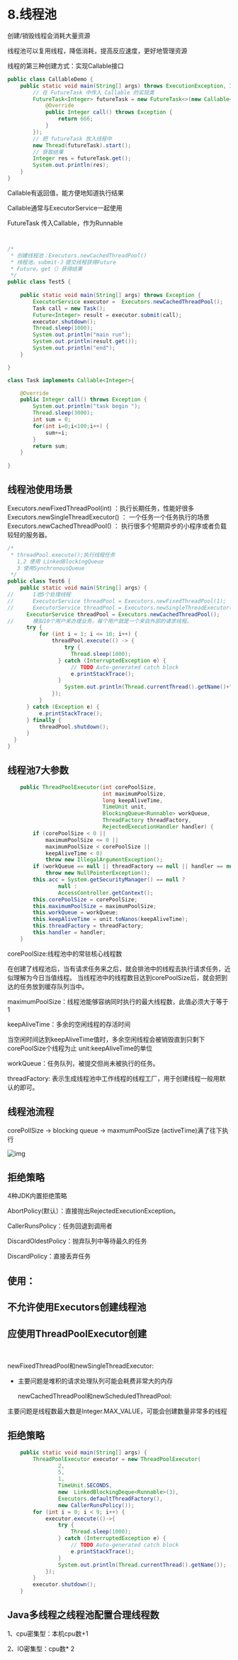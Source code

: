 # 8.线程池

创建/销毁线程会消耗大量资源

线程池可以复用线程，降低消耗，提高反应速度，更好地管理资源



线程的第三种创建方式：实现Callable接口

```java
public class CallableDemo {
    public static void main(String[] args) throws ExecutionException, InterruptedException {
        // 在 FutureTask 中传入 Callable 的实现类
        FutureTask<Integer> futureTask = new FutureTask<>(new Callable<Integer>() {
            @Override
            public Integer call() throws Exception {
                return 666;
            }
        });
        // 把 futureTask 放入线程中
        new Thread(futureTask).start();
        // 获取结果
        Integer res = futureTask.get();
        System.out.println(res);
    }
}
```

Callable有返回值，能方便地知道执行结果

Callable通常与ExecutorService一起使用

FutureTask 传入Callable，作为Runnable

```java


/*
 * 创建线程池：Executors.newCachedThreadPool()
 * 线程池。submit-》提交线程获得Future
 * Future。get（）获得结果
 */
public class Test5 {
	
	public static void main(String[] args) throws Exception {
		ExecutorService executor =  Executors.newCachedThreadPool();
		Task call = new Task();
		Future<Integer> result = executor.submit(call);
		executor.shutdown();
		Thread.sleep(1000);
		System.out.println("main run");
		System.out.println(result.get());
		System.out.println("end");
	}

}

class Task implements Callable<Integer>{

	@Override
	public Integer call() throws Exception {
		System.out.println("task begin ");
		Thread.sleep(3000);
		int sum = 0;
		for(int i=0;i<100;i++) {
			sum+=i;
		}
		return sum;
	}
	
}

```

## 线程池使用场景

Executors.newFixedThreadPool(int) ：执行长期任务，性能好很多
Executors.newSingleThreadExecutor() ： 一个任务一个任务执行的场景
Executors.newCachedThreadPooI() ： 执行很多个短期异步的小程序或者负载较轻的服务器。 

```java
/*
 * threadPool.execute();执行线程任务
   1,2 使用 LinkedBlockingQueue 
   3 使用SynchronousQueue 
 */
public class Test6 {
    public static void main(String[] args) {
//      1池5个处理线程
//      ExecutorService threadPool = Executors.newFixedThreadPool(1);
//      ExecutorService threadPool = Executors.newSingleThreadExecutor();
      ExecutorService threadPool = Executors.newCachedThreadPool();
//      模拟10个用户来办理业务，每个用户就是一个来自外部的请求线程。
      try {
          for (int i = 1; i <= 10; i++) {
              threadPool.execute(() -> {
            	  try {
					Thread.sleep(1000);
				} catch (InterruptedException e) {
					// TODO Auto-generated catch block
					e.printStackTrace();
				}
                  System.out.println(Thread.currentThread().getName()+"\t 办理业务");
              });
          }
      } catch (Exception e) {
          e.printStackTrace();
      } finally {
          threadPool.shutdown();
      }
  }
} 
```

## 线程池7大参数

```java
    public ThreadPoolExecutor(int corePoolSize,
                              int maximumPoolSize,
                              long keepAliveTime,
                              TimeUnit unit,
                              BlockingQueue<Runnable> workQueue,
                              ThreadFactory threadFactory,
                              RejectedExecutionHandler handler) {
        if (corePoolSize < 0 ||
            maximumPoolSize <= 0 ||
            maximumPoolSize < corePoolSize ||
            keepAliveTime < 0)
            throw new IllegalArgumentException();
        if (workQueue == null || threadFactory == null || handler == null)
            throw new NullPointerException();
        this.acc = System.getSecurityManager() == null ?
                null :
                AccessController.getContext();
        this.corePoolSize = corePoolSize;
        this.maximumPoolSize = maximumPoolSize;
        this.workQueue = workQueue;
        this.keepAliveTime = unit.toNanos(keepAliveTime);
        this.threadFactory = threadFactory;
        this.handler = handler;
    }
```

corePoolSize:线程池中的常驻核心线程数

在创建了线程池后，当有请求任务来之后，就会排池中的线程去执行请求任务，近似理解为今日当值线程。
当线程池中的线程数目达到corePoolSize后，就会把到达的任务放到缓存队列当中。

maximumPoolSize：线程池能够容纳同时执行的最大线程数，此值必须大于等于1

keepAliveTime：多余的空闲线程的存活时间

当空闲时间达到keepAIiveTime值时，多余空闲线程会被销毁直到只剩下corePoolSize个线程为止
unit:keepAIiveTime的单位

workQueue：任务队列，被提交但尚未被执行的任务。

threadFactory: 表示生成线程池中工作线程的线程工厂，用于创建线程一般用默认的即可。





## 线程池流程

corePollSize  ->  blocking queue -> maxmumPoolSize (activeTime)满了往下执行

![img](https://img-blog.csdn.net/20180811155829673?watermark/2/text/aHR0cHM6Ly9ibG9nLmNzZG4ubmV0L2ZseTkxMDkwNQ==/font/5a6L5L2T/fontsize/400/fill/I0JBQkFCMA==/dissolve/70)



## 拒绝策略

4种JDK内置拒绝策略

AbortPolicy(默认）：直接抛出RejectedExecutionException。 

CallerRunsPolicy：任务回退到调用者

DiscardOldestPolicy：抛弃队列中等待最久的任务

DiscardPolicy：直接丢弃任务



## 使用：

## 不允许使用Executors创建线程池

## 应使用ThreadPoolExecutor创建

​	

   newFixedThreadPool和newSingleThreadExecutor:

- 主要问题是堆积的请求处理队列可能会耗费非常大的内存

 

  newCachedThreadPool和newScheduledThreadPool:

 主要问题是线程数最大数是Integer.MAX_VALUE，可能会创建数量非常多的线程



## 拒绝策略

```java
	public static void main(String[] args) {
		ThreadPoolExecutor executor = new ThreadPoolExecutor(
				2, 
				5, 
				1,
				TimeUnit.SECONDS,
				new  LinkedBlockingDeque<Runnable>(3),
				Executors.defaultThreadFactory(),
				new CallerRunsPolicy());
		for (int i = 0; i < 9; i++) {
			executor.execute(()->{
				try {
					Thread.sleep(1000);
				} catch (InterruptedException e) {
					// TODO Auto-generated catch block
					e.printStackTrace();
				}
				System.out.println(Thread.currentThread().getName());
			});
		}
		executor.shutdown();
	}
```



## Java多线程之线程池配置合理线程数

1、cpu密集型：本机cpu数+1

2、IO密集型：cpu数* 2 

